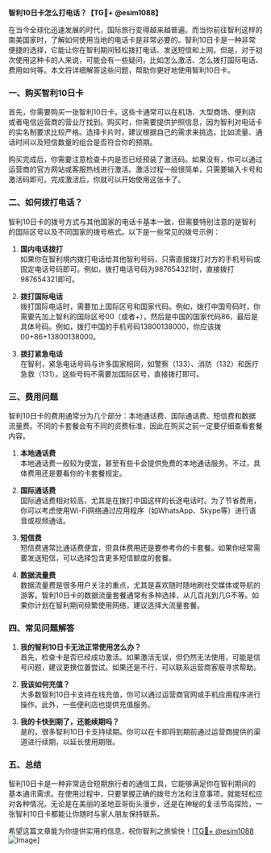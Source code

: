 **智利10日卡怎么打电话？【TG💪+ @esim1088】**

在当今全球化迅速发展的时代，国际旅行变得越来越普遍。而当你前往智利这样的南美国家时，了解如何使用当地的电话卡是非常必要的。智利10日卡是一种非常便捷的选择，它能让你在智利期间轻松拨打电话、发送短信和上网。但是，对于初次使用这种卡的人来说，可能会有一些疑问，比如怎么激活、怎么拨打国际电话、费用如何等。本文将详细解答这些问题，帮助你更好地使用智利10日卡。

### 一、购买智利10日卡

首先，你需要购买一张智利10日卡。这些卡通常可以在机场、大型商场、便利店或者电信运营商的营业厅找到。购买时，你需要提供护照信息，因为智利对电话卡的实名制要求比较严格。选择卡片时，建议根据自己的需求来挑选，比如流量、通话时间以及短信数量的组合是否符合你的预期。

购买完成后，你需要注意检查卡内是否已经预装了激活码。如果没有，你可以通过运营商的官方网站或客服热线进行激活。激活过程一般很简单，只需要输入卡号和激活码即可。完成激活后，你就可以开始使用这张卡了。

### 二、如何拨打电话？

智利10日卡的拨号方式与其他国家的电话卡基本一致，但需要特别注意的是智利的国际区号以及不同国家的拨号格式。以下是一些常见的拨号示例：

1. **国内电话拨打**  
   如果你在智利境内拨打电话给其他智利号码，只需直接拨打对方的手机号码或固定电话号码即可。例如，拨打电话号码为987654321时，直接拨打987654321即可。

2. **拨打国际电话**  
   拨打国际电话时，需要加上国际区号和国家代码。例如，拨打中国号码时，你需要先加上智利的国际区号00（或者+），然后是中国的国家代码86，最后是具体号码。例如，拨打中国的手机号码13800138000，你应该拨00+86+13800138000。

3. **拨打紧急电话**  
   在智利，紧急电话号码与许多国家相同，如警察（133）、消防（132）和医疗急救（131）。这些号码不需要加国际区号，直接拨打即可。

### 三、费用问题

智利10日卡的费用通常分为几个部分：本地通话费、国际通话费、短信费和数据流量费。不同的卡套餐会有不同的资费标准，因此在购买之前一定要仔细查看套餐内容。

1. **本地通话费**  
   本地通话费一般较为便宜，甚至有些卡会提供免费的本地通话服务。不过，具体费用还是要看你的卡套餐规定。

2. **国际通话费**  
   国际通话费相对较高，尤其是在拨打中国这样的长途电话时。为了节省费用，你可以考虑使用Wi-Fi网络通过应用程序（如WhatsApp、Skype等）进行语音或视频通话。

3. **短信费**  
   短信费通常比通话费便宜，但具体费用还是要参考你的卡套餐。如果你经常需要发送短信，可以选择包含更多短信额度的套餐。

4. **数据流量费**  
   数据流量费是很多用户关注的重点，尤其是喜欢随时随地刷社交媒体或导航的游客。智利10日卡的数据流量套餐通常有多种选择，从几百兆到几G不等。如果你计划在智利期间频繁使用网络，建议选择大流量套餐。

### 四、常见问题解答

1. **我的智利10日卡无法正常使用怎么办？**  
   首先，检查卡是否已经成功激活。如果激活无误，但仍然无法使用，可能是信号问题，建议更换位置尝试。如果还是不行，可以联系运营商客服寻求帮助。

2. **我该如何充值？**  
   大多数智利10日卡支持在线充值，你可以通过运营商官网或手机应用程序进行操作。此外，一些便利店也提供充值服务。

3. **我的卡快到期了，还能续期吗？**  
   是的，很多智利10日卡支持续期。你可以在卡即将到期前通过运营商提供的渠道进行续期，以延长使用期限。

### 五、总结

智利10日卡是一种非常适合短期旅行者的通信工具，它能够满足你在智利期间的基本通讯需求。在使用过程中，只要掌握正确的拨号方法和注意事项，就能轻松应对各种情况。无论是在美丽的圣地亚哥街头漫步，还是在神秘的复活节岛探险，一张智利10日卡都能让你随时与家人朋友保持联系。

希望这篇文章能为你提供实用的信息，祝你智利之旅愉快！[[TG💪+ @esim1088](https://t.me/s/esim1088) ![Image](https://i.postimg.cc/4NQfJmqS/Snipaste-2025-05-13-00-14-12.png)]